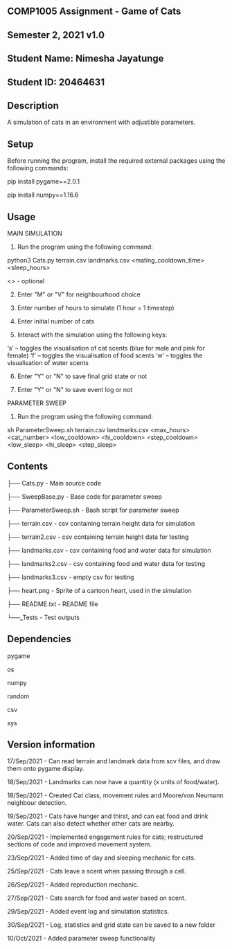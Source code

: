 ## 
## COMP1005 Assignment - Game of Cats
## Semester 2, 2021 v1.0
##
## Student Name: Nimesha Jayatunge
## Student ID: 20464631
##

## Description

A simulation of cats in an environment with adjustible parameters. 

## Setup

Before running the program, install the required external packages using the following commands:

pip install pygame==2.0.1

pip install numpy==1.16.6


## Usage

MAIN SIMULATION

1. Run the program using the following command:

python3 Cats.py terrain.csv landmarks.csv <mating_cooldown_time> <sleep_hours>

<> - optional

2. Enter "M" or "V" for neighbourhood choice

3. Enter number of hours to simulate (1 hour = 1 timestep)

4. Enter initial number of cats

5. Interact with the simulation using the following keys:

‘s’ – toggles the visualisation of cat scents (blue for male and pink for female)
‘f’ – toggles  the visualisation of food scents
‘w’ – toggles  the visualisation of water scents

6. Enter "Y" or "N" to save final grid state or not

7. Enter "Y" or "N" to save event log or not


PARAMETER SWEEP

1. Run the program using the following command:

sh ParameterSweep.sh terrain.csv landmarks.csv <neighbourhood> <max_hours> <cat_number> <low_cooldown> <hi_cooldown> <step_cooldown> <low_sleep> <hi_sleep> <step_sleep>


 
## Contents  
 
├── Cats.py           -  Main source code

├── SweepBase.py      -  Base code for parameter sweep

├── ParameterSweep.sh -  Bash script for parameter sweep

├── terrain.csv       -  csv containing terrain height data for simulation

├── terrain2.csv      -  csv containing terrain height data for testing

├── landmarks.csv     -  csv containing food and water data for simulation

├── landmarks2.csv    -  csv containing food and water data for testing

├── landmarks3.csv    -  empty csv for testing

├── heart.png         -  Sprite of a cartoon heart, used in the simulation

├── README.txt        -  README file

└──_Tests	      -  Test outputs

## Dependencies 

pygame

os

numpy

random

csv

sys 
 
## Version information 
 
17/Sep/2021 - Can read terrain and landmark data from scv files, and draw them onto pygame display.

18/Sep/2021 - Landmarks can now have a quantity (x units of food/water).

18/Sep/2021 - Created Cat class, movement rules and Moore/von Neumann neighbour detection.

19/Sep/2021 - Cats have hunger and thirst, and can eat food and drink water. Cats can also detect whether other cats are nearby.

20/Sep/2021 - Implemented engagement rules for cats; restructured sections of code and improved movement system.

23/Sep/2021 - Added time of day and sleeping mechanic for cats.

25/Sep/2021 - Cats leave a scent when passing through a cell.

26/Sep/2021 - Added reproduction mechanic.

27/Sep/2021 - Cats search for food and water based on scent.

29/Sep/2021 - Added event log and simulation statistics.

30/Sep/2021 - Log, statistics and grid state can be saved to a new folder

10/Oct/2021 - Added parameter sweep functionality